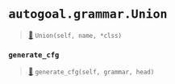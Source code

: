 # `autogoal.grammar.Union`

> [📝](https://github.com/autogal/autogoal/blob/main/autogoal/grammar/_cfg.py#L390)
> `Union(self, name, *clss)`

### `generate_cfg`

> [📝](https://github.com/autogoal/autogoal/blob/main/autogoal/grammar/_cfg.py#L399)
> `generate_cfg(self, grammar, head)`

